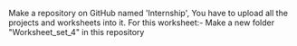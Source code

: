 Make a repository on GitHub named 'Internship', You have to upload all the projects and worksheets into it. For this worksheet:- Make a new folder "Worksheet_set_4" in this repository
